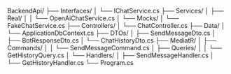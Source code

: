 BackendApi/
├── Interfaces/
│   └── IChatService.cs
├── Services/
│   ├── Real/
│   │   └── OpenAiChatService.cs
│   └── Mocks/
│       └── FakeChatService.cs
├── Controllers/
│   └── ChatController.cs
├── Data/
│   └── ApplicationDbContext.cs
├── DTOs/
│   ├── SendMessageDto.cs
│   ├── BotResponseDto.cs
│   └── ChatHistoryDto.cs
├── MediatR/
│   ├── Commands/
│   │   └── SendMessageCommand.cs
│   ├── Queries/
│   │   └── GetHistoryQuery.cs
│   └── Handlers/
│       ├── SendMessageHandler.cs
│       └── GetHistoryHandler.cs
└── Program.cs
